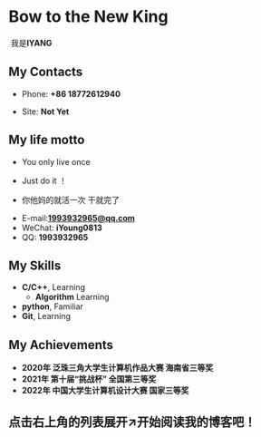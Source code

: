 # Bow to the New King

​								我是**IYANG**

<!-- .slide -->

## My Contacts

- Phone: **+86 18772612940**

- Site:  **Not Yet**

<!-- .slide  -->

## My life motto
- You only live once

- Just do it ！

- 你他妈的就活一次  干就完了

<!-- .slide  -->

<!-- .slide vertical=true -->

- E-mail:**1993932965@qq.com**
- WeChat: **iYoung0813**
- QQ: **1993932965**

<!-- .slide -->

## My Skills

<!-- .slide vertical=true -->

- **C/C++**, Learning
  - **Algorithm** Learning
- **python**, Familiar
- **Git**, Learning

<!-- .slide -->

## My Achievements

- **2020年 泛珠三角大学生计算机作品大赛     海南省三等奖**
- **2021年 第十届“挑战杯” 全国第三等奖**
- **2022年 中国大学生计算机设计大赛 国家三等奖**
<!-- .slide -->

## 点击右上角的列表展开↗开始阅读我的博客吧！

